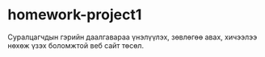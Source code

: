 # homework-project1
Суралцагчдын гэрийн даалгавараа үнэлүүлэх, зөвлөгөө авах, хичээлээ нөхөж үзэх боломжтой веб сайт төсөл.
